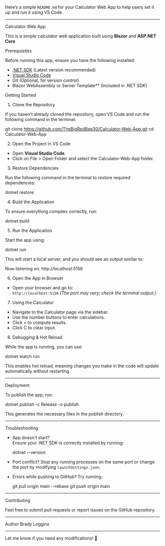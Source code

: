 Here’s a simple `README.md` for your Calculator Web App to help users set it up and run it using VS Code.

---

Calculator Web App

This is a simple calculator web application built using **Blazor** and **ASP.NET Core**.

Prerequisites

Before running this app, ensure you have the following installed:

- [.NET SDK](https://dotnet.microsoft.com/en-us/download) (Latest version recommended)
- [Visual Studio Code](https://code.visualstudio.com/)
- Git (Optional, for version control)
- Blazor WebAssembly or Server Template** (Included in .NET SDK)

Getting Started

1. Clone the Repository

If you haven't already cloned the repository, open VS Code and run the following command in the terminal:


git clone https://github.com/TheBigRedBee30/Calculator-Web-App.git
cd Calculator-Web-App


2. Open the Project in VS Code

- Open **Visual Studio Code**.
- Click on File > Open Folder and select the Calculator-Web-App folder.

3. Restore Dependencies

Run the following command in the terminal to restore required dependencies:


dotnet restore


4. Build the Application

To ensure everything compiles correctly, run:


dotnet build


5. Run the Application

Start the app using:

dotnet run

This will start a local server, and you should see an output similar to:

Now listening on: http://localhost:5156

6. Open the App in Browser

- Open your browser and go to:  
  `http://localhost:5156`
  _(The port may vary; check the terminal output.)_

7. Using the Calculator

- Navigate to the Calculator page via the sidebar.
- Use the number buttons to enter calculations.
- Click = to compute results.
- Click C to clear input.

8. Debugging & Hot Reload

While the app is running, you can use:

dotnet watch run


This enables hot reload, meaning changes you make in the code will update automatically without restarting.

---

Deployment

To publish the app, run:

dotnet publish -c Release -o publish


This generates the necessary files in the publish directory.

---

Troubleshooting

- App doesn't start?  
  Ensure your .NET SDK is correctly installed by running:

  dotnet --version
  

- Port conflict? 
  Stop any running processes on the same port or change the port by modifying `launchSettings.json`.

- Errors while pushing to GitHub?
  Try running:

  git pull origin main --rebase
  git push origin main
  

---

Contributing

Feel free to submit pull requests or report issues on the GitHub repository.

---

Author
Brady Loggins  

---

Let me know if you need any modifications! 🚀
